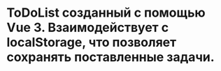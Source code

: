 # ToDoList созданный с помощью Vue 3. Взаимодействует с localStorage, что позволяет сохранять поставленные задачи.
